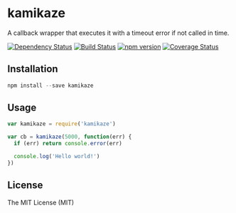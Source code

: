 # kamikaze

A callback wrapper that executes it with a timeout error if not called in time.

[![Dependency Status](https://david-dm.org/zkochan/kamikaze/status.svg?style=flat)](https://david-dm.org/zkochan/kamikaze)
[![Build Status](https://travis-ci.org/zkochan/kamikaze.svg?branch=master)](https://travis-ci.org/zkochan/kamikaze)
[![npm version](https://badge.fury.io/js/kamikaze.svg)](http://badge.fury.io/js/kamikaze)
[![Coverage Status](https://coveralls.io/repos/github/zkochan/kamikaze/badge.svg?branch=master)](https://coveralls.io/github/zkochan/kamikaze?branch=master)


## Installation

```js
npm install --save kamikaze
```


## Usage

```js
var kamikaze = require('kamikaze')

var cb = kamikaze(5000, function(err) {
  if (err) return console.error(err)

  console.log('Hello world!')
})
```


## License

The MIT License (MIT)
